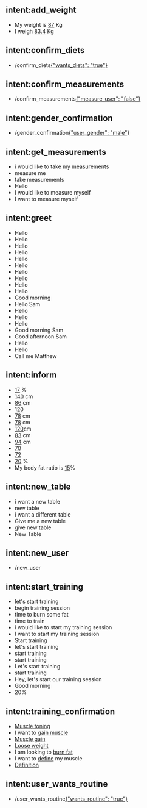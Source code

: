 ## intent:add_weight
- My weight is [87](number) Kg
- I weigh [83.4](number)  Kg

## intent:confirm_diets
- /confirm_diets[{"wants_diets": "true"}](wants_diets:true)

## intent:confirm_measurements
- /confirm_measurements[{"measure_user": "false"}](measure_user:false)

## intent:gender_confirmation
- /gender_confirmation[{"user_gender": "male"}](user_gender:male)

## intent:get_measurements
- i would like to take my measurements
- measure me
- take measurements
- Hello
- I would like to measure myself
- I want to measure myself

## intent:greet
- Hello
- Hello
- Hello
- Hello
- Hello
- Hello
- Hello
- Hello
- Hello
- Hello
- Good morning
- Hello Sam
- Hello
- Hello
- Hello
- Good morning Sam
- Good afternoon Sam
- Hello
- Hello
- Call me Matthew

## intent:inform
- [17](number) %
- [140](number) cm
- [86](number) cm
- [120](number)
- [78](number) cm
- [78](number) cm
- [120](number)cm
- [83](number) cm
- [94](number) cm
- [70](number)
- [72](number)
- [20](number) %
- My body fat ratio is [15](number)%

## intent:new_table
- i want a new table
- new table
- i want a different table
- Give me a new table
- give new table
- New Table

## intent:new_user
- /new_user

## intent:start_training
- let's start training
- begin training session
- time to burn some fat
- time to train
- i would like to start my training session
- I want to start my training session
- Start training
- let's start training
- start training
- start training
- Let's start training
- start training
- Hey, let's start our training session
- Good morning
- 20%

## intent:training_confirmation
- [Muscle toning](training_type:volume)
- I want to [gain muscle](training_type:volume)
- [Muscle gain](training_type:volume)
- [Loose weight](training_type:weight_loss)
- I am looking to [burn fat](training_type:weight_loss)
- I want to [define](training_type:definition) my muscle
- [Definition](training_type:definition)

## intent:user_wants_routine
- /user_wants_routine[{"wants_routine": "true"}](wants_routine:true)
